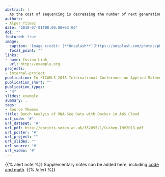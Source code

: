 ```yaml
---
abstract: |
  As the cost of sequencing is decreasing the number of next generation sequenc- ing studies is increasing at a rapid pace. Staggering amount of sequencing data accumulated over the years are kept at publicly available databases such as Short Read Archive (SRA) and European Nucleotide Archive (ENA). The truly enormous amount of sequencing data provides opportunity for mining gene expression and genome variant studies. However, such a mining task not only requires extensive computational resources but also orchestration of analysis steps at a large scale. The latter challenge is due to the fact that the analysis of sequencing data comprises of multiple steps each carried by different software. If the overall goal can be summarized as ”setting up multiple computers and distributing the workload and processes”, achieving this manually is clearly impractical. However, by the help of various tools and technologies, setting up such an environment is much easier than before. ”Setting up computer” part is taken care by containerization technology in which Docker is the leading platform. ”Multiple computers” part is taken care by cloud services where CPU, RAM and harddisk space can be used with hourly fee. In this talk, Amazon AWS EC2 will be demonstrated. Finally, ”distributing workload and processes” part can be taken care by bioinformatic pipeline frameworks. In this talk, Nextflow [1] framework will be demonstrated which is able use containers and run in cloud. Containerization not only eases the pain of software installation and configura- tion but also supports reproducible research [2]. Combining containerization with cloud computing allows rapid and affordable bioinformatic analysis at scale [3]. Con- tainerization also allows integrative analysis by mixing and matching tools from dif- ferent fields of bioinformatics. This talk will briefly introduce the aforementioned tools and technologies and then provide an example batch analysis where human RNA-Seq data from multiple sequencing projects were used in order to get with preliminary results related to trans-splicing and non-aligned reads.
authors:
- Alper Yilmaz
date: "2018-07-01T00:00:00+03:00"
doi: ""
featured: true
image:
  caption: 'Image credit: [**Unsplash**](https://unsplash.com/photos/pLCdAaMFLTE)'
  focal_point: ""
links:
- name: Custom Link
  url: http://example.org
projects:
- internal-project
publication: In *ICAMLS 2018 International Conference on Applied Mathematics, Modeling and Life Science Problems*
publication_short: ""
publication_types:
- "4"
slides: example
summary: .
tags:
- Source Themes
title: Batch Analyis of RNA-Seq Data with Docker in AWS Cloud
url_code: '#'
url_dataset: '#'
url_pdf: http://eprints.soton.ac.uk/352095/1/Cushen-IMV2013.pdf
url_poster: '#'
url_project: ""
url_slides: ""
url_source: '#'
url_video: '#'
---
```


{{% alert note %}}
Supplementary notes can be added here, including [code and math](https://sourcethemes.com/academic/docs/writing-markdown-latex/).
{{% /alert %}}
